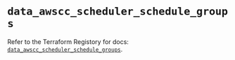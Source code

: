 # `data_awscc_scheduler_schedule_groups`

Refer to the Terraform Registory for docs: [`data_awscc_scheduler_schedule_groups`](https://registry.terraform.io/providers/hashicorp/awscc/0.70.0/docs/data-sources/scheduler_schedule_groups).
